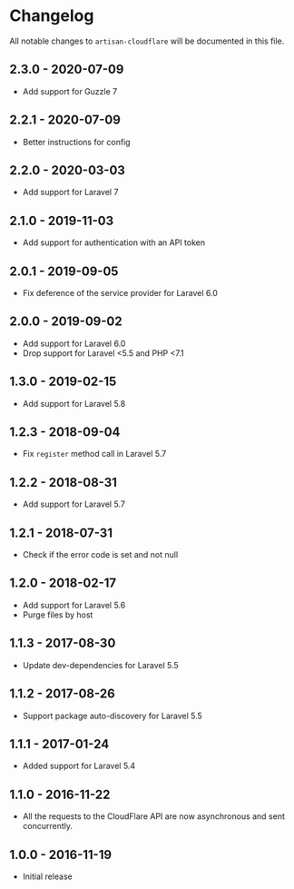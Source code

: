 # Changelog

All notable changes to `artisan-cloudflare` will be documented in this file.

## 2.3.0 - 2020-07-09

- Add support for Guzzle 7

## 2.2.1 - 2020-07-09

- Better instructions for config

## 2.2.0 - 2020-03-03

- Add support for Laravel 7

## 2.1.0 - 2019-11-03

- Add support for authentication with an API token

## 2.0.1 - 2019-09-05

- Fix deference of the service provider for Laravel 6.0

## 2.0.0 - 2019-09-02

- Add support for Laravel 6.0
- Drop support for Laravel <5.5 and PHP <7.1

## 1.3.0 - 2019-02-15

- Add support for Laravel 5.8

## 1.2.3 - 2018-09-04

- Fix `register` method call in Laravel 5.7

## 1.2.2 - 2018-08-31

- Add support for Laravel 5.7

## 1.2.1 - 2018-07-31

- Check if the error code is set and not null

## 1.2.0 - 2018-02-17

- Add support for Laravel 5.6
- Purge files by host

## 1.1.3 - 2017-08-30

- Update dev-dependencies for Laravel 5.5

## 1.1.2 - 2017-08-26

- Support package auto-discovery for Laravel 5.5

## 1.1.1 - 2017-01-24

- Added support for Laravel 5.4

## 1.1.0 - 2016-11-22

- All the requests to the CloudFlare API are now asynchronous and sent concurrently.

## 1.0.0 - 2016-11-19

- Initial release
